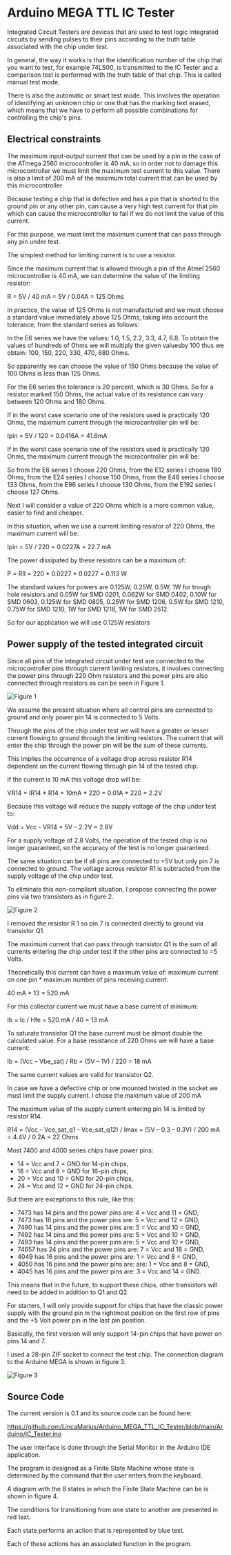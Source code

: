 # Arduino MEGA TTL IC Tester
Integrated Circuit Testers are devices that are used to test logic integrated circuits by sending pulses to their pins according to the truth table associated with the chip under test.

In general, the way it works is that the identification number of the chip that you want to test, for example 74LS00, is transmitted to the IC Tester and a comparison test is performed with the truth table of that chip. This is called manual test mode.

There is also the automatic or smart test mode. This involves the operation of identifying an unknown chip or one that has the marking text erased, which means that we have to perform all possible combinations for controlling the chip's pins.

## Electrical constraints
The maximum input-output current that can be used by a pin in the case of the ATmega 2560 microcontroller is 40 mA, so in order not to damage this microcontroller we must limit the maximum test current to this value. There is also a limit of 200 mA of the maximum total current that can be used by this microcontroller

Because testing a chip that is defective and has a pin that is shorted to the ground pin or any other pin, can cause a very high test current for that pin which can cause the microcontroller to fail if we do not limit the value of this current.

For this purpose, we must limit the maximum current that can pass through any pin under test.

The simplest method for limiting current is to use a resistor.

Since the maximum current that is allowed through a pin of the Atmel 2560 microcontroller is 40 mA, we can determine the value of the limiting resistor:

R = 5V / 40 mA = 5V / 0.04A = 125 Ohms

In practice, the value of 125 Ohms is not manufactured and we must choose a standard value immediately above 125 Ohms, taking into account the tolerance, from the standard series as follows:

In the E6 series we have the values: 1.0, 1.5, 2.2, 3.3, 4.7, 6.8. To obtain the values ​​of hundreds of Ohms we will multiply the given values ​​by 100 thus we obtain: 100, 150, 220, 330, 470, 680 Ohms.

So apparently we can choose the value of 150 Ohms because the value of 100 Ohms is less than 125 Ohms.

For the E6 series the tolerance is 20 percent, which is 30 Ohms. So for a resistor marked 150 Ohms, the actual value of its resistance can vary between 120 Ohms and 180 Ohms.

If in the worst case scenario one of the resistors used is practically 120 Ohms, the maximum current through the microcontroller pin will be:

Ipin = 5V / 120 = 0.0416A = 41.6mA

If in the worst case scenario one of the resistors used is practically 120 Ohms, the maximum current through the microcontroller pin will be:

So from the E6 series I choose 220 Ohms, from the E12 series I choose 180 Ohms, from the E24 series I choose 150 Ohms, from the E48 series I choose 133 Ohms, from the E96 series I choose 130 Ohms, from the E192 series I choose 127 Ohms.

Next I will consider a value of 220 Ohms which is a more common value, easier to find and cheaper.

In this situation, when we use a current limiting resistor of 220 Ohms, the maximum current will be:

Ipin = 5V / 220 = 0.0227A = 22.7 mA

The power dissipated by these resistors can be a maximum of:

P = R*I*I = 220 * 0.0227 * 0.0227 = 0.113 W

The standard values ​​for powers are 0.125W, 0.25W, 0.5W, 1W for trough hole resistors and 0.05W for SMD 0201, 0.062W for SMD 0402, 0.10W for SMD 0603, 0.125W for SMD 0805, 0.25W for SMD 1206, 0.5W for SMD 1210, 0.75W for SMD 1210, 1W for SMD 1218, 1W for SMD 2512.

So for our application we will use 0.125W resistors

## Power supply of the tested integrated circuit
Since all pins of the integrated circuit under test are connected to the microcontroller pins through current limiting resistors, it involves connecting the power pins through 220 Ohm resistors and the power pins are also connected through resistors as can be seen in Figure 1.

![ Figure 1 ](/Pictures/Figure1.png)

We assume the present situation where all control pins are connected to ground and only power pin 14 is connected to 5 Volts.

Through the pins of the chip under test we will have a greater or lesser current flowing to ground through the limiting resistors. The current that will enter the chip through the power pin will be the sum of these currents.

This implies the occurrence of a voltage drop across resistor R14 dependent on the current flowing through pin 14 of the tested chip.

If the current is 10 mA this voltage drop will be:

VR14 = IR14 * R14 = 10mA * 220 = 0.01A * 220 = 2.2V

Because this voltage will reduce the supply voltage of the chip under test to:

Vdd = Vcc - VR14 = 5V – 2.2V = 2.8V

For a supply voltage of 2.8 Volts, the operation of the tested chip is no longer guaranteed, so the accuracy of the test is no longer guaranteed.

The same situation can be if all pins are connected to +5V but only pin 7 is connected to ground. The voltage across resistor R1 is subtracted from the supply voltage of the chip under test.

To eliminate this non-compliant situation, I propose connecting the power pins via two transistors as in figure 2.

![ Figure 2 ](/Pictures/Figure2.png)

I removed the resistor R 1 so pin 7 is connected directly to ground via transistor Q1.

The maximum current that can pass through transistor Q1 is the sum of all currents entering the chip under test if the other pins are connected to =5 Volts.

Theoretically this current can have a maximum value of: maximum current on one pin * maximum number of pins receiving current:

40 mA * 13 = 520 mA

For this collector current we must have a base current of minimum:

Ib = Ic / Hfe = 520 mA / 40 = 13 mA

To saturate transistor Q1 the base current must be almost double the calculated value. For a base resistance of 220 Ohms we will have a base current:

Ib = (Vcc – Vbe_sat) / Rb = (5V – 1V) / 220 = 18 mA

The same current values ​​are valid for transistor Q2.

In case we have a defective chip or one mounted twisted in the socket we must limit the supply current. I chose the maximum value of 200 mA

The maximum value of the supply current entering pin 14 is limited by resistor R14.

R14 = (Vcc – Vce_sat_q1 - Vce_sat_q12) / Imax = (5V – 0.3 – 0.3V) / 200 mA = 4.4V / 0.2A = 22 Ohms

Most 7400 and 4000 series chips have power pins:
- 14 = Vcc and 7 = GND for 14-pin chips,
- 16 = Vcc and 8 = GND for 16-pin chips,
- 20 = Vcc and 10 = GND for 20-pin chips,
- 24 = Vcc and 12 = GND for 24-pin chips.

But there are exceptions to this rule, like this:
- 7473 has 14 pins and the power pins are: 4 = Vcc and 11 = GND,
- 7473 has 16 pins and the power pins are: 5 = Vcc and 12 = GND,
- 7490 has 14 pins and the power pins are: 5 = Vcc and 10 = GND,
- 7492 has 14 pins and the power pins are: 5 = Vcc and 10 = GND,
- 7493 has 14 pins and the power pins are: 5 = Vcc and 10 = GND,
- 74657 has 24 pins and the power pins are: 7 = Vcc and 18 = GND,
- 4049 has 16 pins and the power pins are: 1 = Vcc and 8 = GND,
- 4050 has 16 pins and the power pins are: are: 1 = Vcc and 8 = GND,
- 4045 has 16 pins and the power pins are: 3 = Vcc and 14 = GND.

This means that in the future, to support these chips, other transistors will need to be added in addition to Q1 and Q2.

For starters, I will only provide support for chips that have the classic power supply with the ground pin in the rightmost position on the first row of pins and the +5 Volt power pin in the last pin position.

Basically, the first version will only support 14-pin chips that have power on pins 14 and 7.

I used a 28-pin ZIF socket to connect the test chip. The connection diagram to the Arduino MEGA is shown in figure 3.

![ Figure 3 ](/Pictures/Figure3.png)

## Source Code
The current version is 0.1 and its source code can be found here:

https://github.com/LincaMarius/Arduino_MEGA_TTL_IC_Tester/blob/main/Arduino/IC_Tester.ino

The user interface is done through the Serial Monitor in the Arduino IDE application.

The program is designed as a Finite State Machine whose state is determined by the command that the user enters from the keyboard.

A diagram with the 8 states in which the Finite State Machine can be is shown in figure 4.

The conditions for transitioning from one state to another are presented in red text.

Each state performs an action that is represented by blue text.

Each of these actions has an associated function in the program.